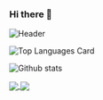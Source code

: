 ### Hi there 👋

![Header](https://github.com/shuhanmirza/shuhanmirza/raw/master/assets/header.gif)

![Top Languages Card](https://github-readme-stats.vercel.app/api/top-langs/?username=shuhanmirza&hide=html,makefile&theme=dark&count_private=true&langs_count=5)  

![Github stats](https://github-readme-stats.vercel.app/api?username=shuhanmirza&bg_color=30,e96443,904e95&title_color=fff&text_color=fff&show_icons=true&icon_color=fff&count_private=true)

<a href="https://github.com/shuhanmirza/shuhanmirza">
  <img align="center" src="https://github-readme-stats.vercel.app/api/pin/?username=shuhanmirza&repo=shuhanmirza" />
</a>
<a href="https://github.com/anuraghazra/convoychat">
  <img align="center" src="https://github-readme-stats.vercel.app/api/pin/?username=shuhanmirza&repo=shuhanmirza" />
</a>


<!--
**shuhanmirza/shuhanmirza** is a ✨ _special_ ✨ repository because its `README.md` (this file) appears on your GitHub profile.

Here are some ideas to get you started:

- 🔭 I’m currently working on ...
- 🌱 I’m currently learning ...
- 👯 I’m looking to collaborate on ...
- 🤔 I’m looking for help with ...
- 💬 Ask me about ...
- 📫 How to reach me: ...
- 😄 Pronouns: ...
- ⚡ Fun fact: ...
-->
